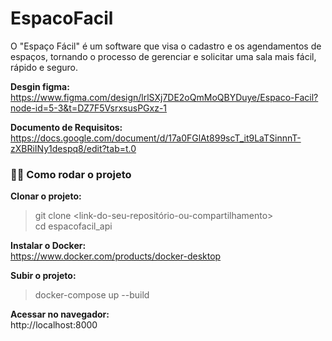 <h1>EspacoFacil</h1>

</h3>O "Espaço Fácil" é um software que visa o cadastro e os agendamentos de espaços, tornando o processo de gerenciar e solicitar uma sala mais fácil, rápido e seguro.</h3>

<b>Desgin figma:</b> https://www.figma.com/design/lrlSXj7DE2oQmMoQBYDuye/Espaco-Facil?node-id=5-3&t=DZ7F5VsrxsusPGxz-1

<b>Documento de Requisitos:</b> https://docs.google.com/document/d/17a0FGlAt899scT_it9LaTSinnnT-zXBRiINy1despq8/edit?tab=t.0
<h3>🧑‍💻 Como rodar o projeto</h3>
<b>Clonar o projeto:</b>

> git clone <link-do-seu-repositório-ou-compartilhamento></br> 
> cd espacofacil_api

<b>Instalar o Docker:</b></br> 
https://www.docker.com/products/docker-desktop

<b>Subir o projeto:</b></br> 
> docker-compose up --build

<b>Acessar no navegador:</b></br> 
http://localhost:8000
